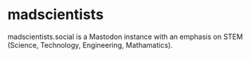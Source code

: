 # madscientists
madscientists.social is a Mastodon instance with an emphasis on STEM (Science, Technology, Engineering, Mathamatics).

